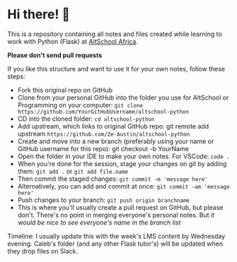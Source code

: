 # Hi there! :new_moon_with_face:

This is a repository containing all notes and files created while learning to work with Python (Flask) at [AltSchool Africa](https://altschoolafrica.com/schools/engineering).

**Please don't send pull requests**

If you like this structure and want to use it for your own notes, follow these steps: 

- Fork this original repo on GitHub
- Clone from your personal GitHub into the folder you use for AltSchool or Programming on your computer: `git clone https://github.com/YourGitHubUsername/altschool-python`
- CD into the cloned folder: `cd altschool-python`
- Add upstream, which links to original GitHub repo: git remote add upstream `https://github.com/Ze-Austin/altschool-python`
- Create and move into a new branch (preferably using your name or GitHub username for this repo): git checkout -b YourName
- Open the folder in your IDE to make your own notes. For VSCode: `code .`
- When you're done for the session, stage your changes on git by adding them: `git add .` or `git add file.name`
- Then commit the staged changes: `git commit -m 'message here'`
- Alternatively, you can add and commit at once: `git commit -am 'message here'`
- Push changes to your branch: `git push origin branchname`
- This is where you'll usually create a pull request on GitHub, but please don't. There's no point in merging everyone's personal notes. But *it would be nice to see everyone's name in the branch list*

Timeline: I usually update this with the week's LMS content by Wednesday evening. Caleb's folder (and any other Flask tutor's) will be updated when they drop files on Slack.
